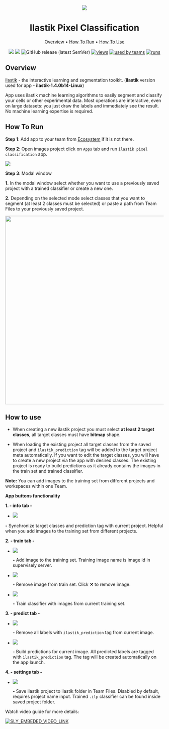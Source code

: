 <div align="center" markdown>
<img src="https://user-images.githubusercontent.com/106374579/182867272-68c0cc26-e107-411d-97d5-90d8ffdc09ac.png"/>



# Ilastik Pixel Classification

<p align="center">
  <a href="#Overview">Overview</a> •
  <a href="#How-To-Run">How To Run</a> •
  <a href="#How-To-Use">How To Use</a>
</p>

  
[![](https://img.shields.io/badge/supervisely-ecosystem-brightgreen)](https://ecosystem.supervise.ly/apps/ilastik-pixel-classification)
[![](https://img.shields.io/badge/slack-chat-green.svg?logo=slack)](https://supervise.ly/slack)
![GitHub release (latest SemVer)](https://img.shields.io/github/v/release/supervisely-ecosystem/ilastik-pixel-classification)
[![views](https://app.supervise.ly/img/badges/views/supervisely-ecosystem/ilastik-pixel-classification.png)](https://supervise.ly)
[![used by teams](https://app.supervise.ly/public/api/v3/ecosystem.counters?repo=supervisely-ecosystem/ilastik-pixel-classification&counter=downloads&label=used%20by%20teams)](https://supervise.ly)
[![runs](https://app.supervise.ly/img/badges/runs/supervisely-ecosystem/ilastik-pixel-classification.png)](https://supervise.ly)

</div>

## Overview

[ilastik](https://www.ilastik.org/) - the interactive learning and segmentation toolkit.
(**ilastik** version used for app - **ilastik-1.4.0b14-Linux**)

App uses ilastik machine learning algorithms to easily segment and classify your cells or other experimental data.
Most operations are interactive, even on large datasets: you just draw the labels and immediately see the result.
No machine learning expertise is required.

## How To Run 
**Step 1**: Add app to your team from [Ecosystem](https://ecosystem.supervise.ly/apps/ilastik-pixel-classification) if it is not there.

**Step 2**: Open images project click on `Apps` tab and run `ilastik pixel classification` app.

<img src="https://github.com/supervisely-ecosystem/ilastik-pixel-classification/releases/download/v1.0.19/appview.png"/>

**Step 3**: Modal window

**1.** In the modal window select whether you want to use a previously saved project with a trained classifier or create a new one.

**2.** Depending on the selected mode select classes that you want to segment (at least 2 classes must be selected) or paste a path from Team Files to your previously saved project.

<img src="https://github.com/supervisely-ecosystem/ilastik-pixel-classification/releases/download/v1.0.19/modal.png" width="600px"/>

## How to use

* When creating a new ilastik project you must select **at least 2 target classes**, all target classes must have **bitmap** shape.

* When loading the existing project all target classes from the saved project and `ilastik_prediction` tag will be added to the target project meta automatically. If you want to edit the target classes, you will have to create a new project via the app with desired classes. The existing project is ready to build predictions as it already contains the images in the train set and trained classifier.

**Note:** You can add images to the training set from different projects and workspaces within one Team.

**App buttons functionality**

**1. - info tab -**

* <img src="https://github.com/supervisely-ecosystem/ilastik-pixel-classification/releases/download/v1.0.19/sync_meta.png"/>

**-** Synchronize target classes and prediction tag with current project. Helpful when you add images to the training set from different projects.

**2. - train tab -**

* <img src="https://github.com/supervisely-ecosystem/ilastik-pixel-classification/releases/download/v1.0.19/add_image.png"/> 

  **-** Add image to the training set. Training image name is image id in supervisely server.

* <img src="https://github.com/supervisely-ecosystem/ilastik-pixel-classification/releases/download/v1.0.19/image.png"/> 

  **-** Remove image from train set. Click **✕** to remove image.

* <img src="https://github.com/supervisely-ecosystem/ilastik-pixel-classification/releases/download/v1.0.19/train.png"/> 

  **-** Train classifier with images from current training set.

**3. - predict tab -**

* <img src="https://github.com/supervisely-ecosystem/ilastik-pixel-classification/releases/download/v1.0.19/remove_pred.png"/> 

  **-** Remove all labels with `ilastik_prediction` tag from current image.

* <img src="https://github.com/supervisely-ecosystem/ilastik-pixel-classification/releases/download/v1.0.19/pred.png"/> 

  **-** Build predictions for current image. All predicted labels are tagged with `ilastik_prediction` tag. 
        The tag will be created automatically on the app launch.

**4. - settings tab -**

* <img src="https://github.com/supervisely-ecosystem/ilastik-pixel-classification/releases/download/v1.0.19/save_proj.png"/> 

  **-** Save ilastik project to ilastik folder in Team Files. Disabled by default, requires project name input. Trained `.ilp` classifier can be found inside saved project folder.


Watch video guide for more details:

<a data-key="sly-embeded-video-link" href="https://youtu.be/3Nf73GIju5w" data-video-code="3Nf73GIju5w">
    <img src="https://github.com/supervisely-ecosystem/ilastik-pixel-classification/releases/download/v1.0.19/yt_video.png" alt="SLY_EMBEDED_VIDEO_LINK"  style="max-width:500px;">
</a>
